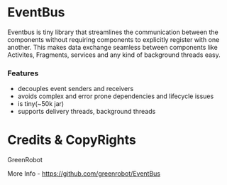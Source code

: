 # EventBus

Eventbus is tiny library that streamlines the communication between the components without requiring components to explicitly register with one another. This makes data exchange seamless between components like Activites, Fragments, services and any kind of background threads easy.

### Features

- decouples event senders and receivers
- avoids complex and error prone dependencies and lifecycle issues
- is tiny(~50k jar)
- supports delivery threads, background threads

# Credits & CopyRights
  GreenRobot 
  
  More Info - https://github.com/greenrobot/EventBus
